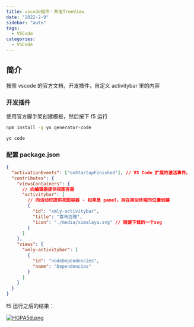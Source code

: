```yaml
---
title: vscode插件：开发TreeView
date: "2022-2-9"
sidebar: "auto"
tags:
  - VSCode
categories:
  - VSCode
---
```


## 简介

按照 vscode 的官方文档，开发插件，自定义 activitybar 里的内容

### 开发插件

使用官方脚手架创建模板，然后按下 f5 运行

```sh
npm install -g yo generator-code

yo code
```

### 配置 package.json

```json
{
  "activationEvents": ["onStartupFinished"], // VS Code 扩展的激活事件。
  "contributes": {
    "viewsContainers": {
      // 向编辑器提供视图容器
      "activitybar": [
        // 向活动栏提供视图容器 - 如果是 panel，则在类似终端的位置创建
        {
          "id": "xmly-activitybar",
          "title": "喜马拉雅",
          "icon": "./media/ximalaya.svg" // 随便下载的一个svg
        }
      ]
    },
    "views": {
      "xmly-activitybar": [
        {
          "id": "nodeDependencies",
          "name": "Dependencies"
        }
      ]
    }
  }
}
```

f5 运行之后的结果：

[![HGPA5d.png](https://s4.ax1x.com/2022/02/09/HGPA5d.png)](https://imgtu.com/i/HGPA5d)
